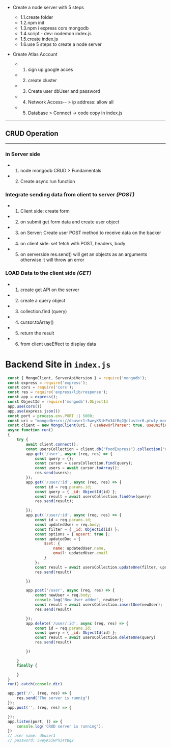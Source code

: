* Create a node server with 5 steps
  * 1.1.create folder
  * 1.2.npm init
  * 1.3.npm i express cors mongodb
  * 1.4.script - dev: nodemon index.js
  * 1.5.create index.js
  * 1.6.use 5 steps to create a node server

* Create Atlas Account
  * 1. sign up.google acces
  * 2. create cluster
  * 3. Create user dbUser and password
  * 4. Network Access-- > ip address: allow all
  * 5. Database > Connect -> code copy in index.js 
***
 ## CRUD Operation
***
### in Server side
* 1. node mongodb CRUD > Fundamentals
* 2. Create async run function

### Integrate sending data from client to server ***(POST)***

* 1. Client side: create form
* 2. on submit get form data and create user object
* 3. on Server: Create user POST method to receive data on the backer
* 4. on client side: set fetch with POST, headers, body
* 5. on serverside res.send() will get an objects as an arguments otherwise it will throw an error
### LOAD Data to the client side ***(GET)***
* 1. create get API on the server
* 2. create a query object
* 3. collection.find (query)
* 4. cursor.toArray()
* 5. return the result
* 6. from client useEffect to display data 
# Backend Site in `index.js`

   ```js
    const { MongoClient, ServerApiVersion } = require('mongodb');
    const express = require('express');
    const cors = require('cors');
    const res = require('express/lib/response');
    const app = express();
    const ObjectId = require('mongodb').ObjectId
    app.use(cors())
    app.use(express.json())
    const port = process.env.PORT || 5000;
    const uri = "mongodb+srv://dbuser1:5weyKSiHPn34tBq2@cluster0.ptwly.mongodb.net/myFirstDatabase?retryWrites=true&w=majority";
    const client = new MongoClient(uri, { useNewUrlParser: true, useUnifiedTopology: true, serverApi: ServerApiVersion.v1 });
    async function run()
    {
        try {
            await client.connect();
            const usersCollection = client.db("foodExpress").collection("users");
            app.get('/user', async (req, res) => {
                const query = {};
                const cursor = usersCollection.find(query);
                const users = await cursor.toArray();
                res.send(users);
            });
            app.get('/user/:id', async (req, res) => {
                const id = req.params.id;
                const query = { _id: ObjectId(id) };
                const result = await usersCollection.findOne(query)
                res.send(result);

            });
            app.put('/user/:id', async (req, res) => {
                const id = req.params.id;
                const updatedUser = req.body;
                const filter = { _id: ObjectId(id) };
                const options = { upsert: true };
                const updatedDoc = {
                    $set: {
                        name: updatedUser.name, 
                        email: updatedUser.email
                    }
                };
                const result = await usersCollection.updateOne(filter, updatedDoc, options);
                res.send(result)

            })

            app.post('/user', async (req, res) => {
                const newUser = req.body;
                console.log('New User added', newUser);
                const result = await usersCollection.insertOne(newUser);
                res.send(result)

            });
            app.delete('/user/:id', async (req, res) => {
                const id = req.params.id;
                const query = { _id: ObjectId(id) };
                const result = await usersCollection.deleteOne(query)
                res.send(result)

            })

        }
        finally {

        }
    }
    run().catch(console.dir)

    app.get('/', (req, res) => {
        res.send("The server is runnig")
    });
    app.post('', (req, res) => {

    });
    app.listen(port, () => {
        console.log('CRUD server is running');
    })
    // user name: dbuser1
    // password: 5weyKSiHPn34tBq2
   ```
